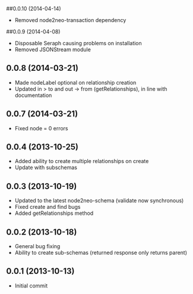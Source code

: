 ##0.0.10 (2014-04-14)
 - Removed node2neo-transaction dependency

##0.0.9 (2014-04-08)
 - Disposable Seraph causing problems on installation
 - Removed JSONStream module

## 0.0.8 (2014-03-21)
 - Made nodeLabel optional on relationship creation
 - Updated in > to and out -> from (getRelationships), in line with documentation

 ## 0.0.7 (2014-03-21)
 - Fixed node = 0 errors

## 0.0.4 (2013-10-25)
  - Added ability to create multiple relationships on create
  - Update with subschemas


## 0.0.3 (2013-10-19)
  - Updated to the latest node2neo-schema (validate now synchronous)
  - Fixed create and find bugs
  - Added getRelationships method



## 0.0.2 (2013-10-18)
  - General bug fixing
  - Ability to create sub-schemas (returned response only returns parent)



## 0.0.1 (2013-10-13)

  - Initial commit